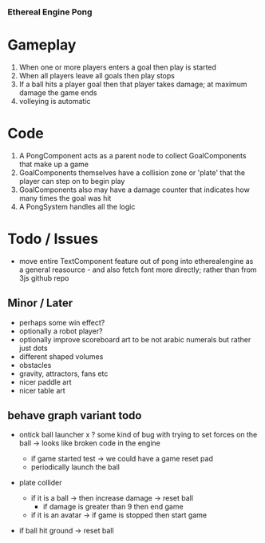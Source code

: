 ### Ethereal Engine Pong

# Gameplay

1) When one or more players enters a goal then play is started
2) When all players leave all goals then play stops
3) If a ball hits a player goal then that player takes damage; at maximum damage the game ends
4) volleying is automatic

# Code

1) A PongComponent acts as a parent node to collect GoalComponents that make up a game
2) GoalComponents themselves have a collision zone or 'plate' that the player can step on to begin play
3) GoalComponents also may have a damage counter that indicates how many times the goal was hit
4) A PongSystem handles all the logic

# Todo / Issues

- move entire TextComponent feature out of pong into etherealengine as a general reasource - and also fetch font more directly; rather than from 3js github repo

## Minor / Later

- perhaps some win effect?
- optionally a robot player?
- optionally improve scoreboard art to be not arabic numerals but rather just dots
- different shaped volumes
- obstacles
- gravity, attractors, fans etc
- nicer paddle art
- nicer table art

## behave graph variant todo

* ontick ball launcher
  x ? some kind of bug with trying to set forces on the ball -> looks like broken code in the engine
  - if game started test -> we could have a game reset pad
  * periodically launch the ball

* plate collider
  * if it is a ball -> then increase damage -> reset ball
    * if damage is greater than 9 then end game
  - if it is an avatar -> if game is stopped then start game

- if ball hit ground -> reset ball

 